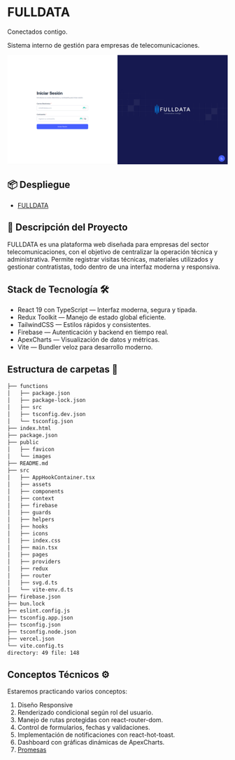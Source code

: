 # FULLDATA
Conectados contigo.

Sistema interno de gestión para empresas de telecomunicaciones.

![home_screen_desktop](./public/images/views/home_screen_desktop.png)

## 📦 Despliegue
- [FULLDATA](https://fulldata.vercel.app/signin)

## 🧩 Descripción del Proyecto
FULLDATA es una plataforma web diseñada para empresas del sector telecomunicaciones, con el objetivo de centralizar la operación técnica y administrativa. Permite registrar visitas técnicas, materiales utilizados y gestionar contratistas, todo dentro de una interfaz moderna y responsiva.

## Stack de Tecnología 🛠️

 - React 19 con TypeScript — Interfaz moderna, segura y tipada.
 - Redux Toolkit — Manejo de estado global eficiente.
 - TailwindCSS — Estilos rápidos y consistentes.
 - Firebase — Autenticación y backend en tiempo real.
 - ApexCharts — Visualización de datos y métricas.
 - Vite — Bundler veloz para desarrollo moderno.

## Estructura de carpetas 📂
```
├── functions
│   ├── package.json
│   ├── package-lock.json
│   ├── src
│   ├── tsconfig.dev.json
│   └── tsconfig.json
├── index.html
├── package.json
├── public
│   ├── favicon
│   └── images
├── README.md
├── src
│   ├── AppHookContainer.tsx
│   ├── assets
│   ├── components
│   ├── context
│   ├── firebase
│   ├── guards
│   ├── helpers
│   ├── hooks
│   ├── icons
│   ├── index.css
│   ├── main.tsx
│   ├── pages
│   ├── providers
│   ├── redux
│   ├── router
│   ├── svg.d.ts
│   └── vite-env.d.ts
├── firebase.json
├── bun.lock
├── eslint.config.js
├── tsconfig.app.json
├── tsconfig.json
├── tsconfig.node.json
├── vercel.json
└── vite.config.ts
directory: 49 file: 148
```
## Conceptos Técnicos ⚙️

Estaremos practicando varios conceptos:

 1. Diseño Responsive
 2. Renderizado condicional según rol del usuario.
 3. Manejo de rutas protegidas con react-router-dom.
 4. Control de formularios, fechas y validaciones.
 5. Implementación de notificaciones con react-hot-toast.
 6. Dashboard con gráficas dinámicas de ApexCharts.
 7. [Promesas](https://developer.mozilla.org/es/docs/Web/JavaScript/Guide/Using_promises)
